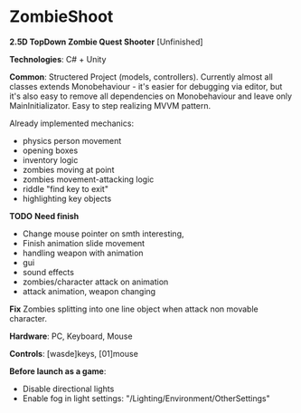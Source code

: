 ﻿# ZombieShoot
**2.5D TopDown Zombie Quest Shooter** [Unfinished]


**Technologies**:
C# + Unity


**Common**:
Structered Project (models, controllers).
Currently almost all classes extends Monobehaviour - it's easier for debugging via editor,
but it's also easy to remove all dependencies on Monobehaviour and leave only MainInitializator.
Easy to step realizing MVVM pattern.


Already implemented mechanics:
- physics person movement
- opening boxes
- inventory logic
- zombies moving at point
- zombies movement-attacking logic
- riddle "find key to exit"
- highlighting key objects


**TODO** **Need finish**
 - Change mouse pointer on smth interesting,
 - Finish animation slide movement
 - handling weapon with animation
 - gui
 - sound effects
 - zombies/character attack on animation
 - attack animation, weapon changing



**Fix**
Zombies splitting into one line object when attack non movable character.


**Hardware**:
PC, Keyboard, Mouse


**Controls**:
[wasde]keys, [01]mouse


**Before launch as a game**:
 - Disable directional lights
 - Enable fog in light settings: "/Lighting/Environment/OtherSettings"
